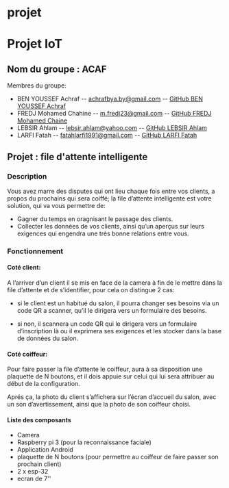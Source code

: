 # projet
# Projet IoT

## Nom du groupe : ACAF
 Membres du groupe:
* BEN YOUSSEF Achraf -- achrafbya.by@gmail.com -- [GitHub BEN YOUSSEF Achraf](https://github.com/BYAchraf)
* FREDJ Mohamed Chahine -- m.fredj23@gmail.com -- [GitHub FREDJ Mohamed Chaine](https://github.com/chahine202)
* LEBSIR Ahlam -- lebsir.ahlam@yahoo.com -- [GitHub LEBSIR Ahlam](https://github.com/LEBSIRAHLAM)
* LARFI Fatah -- fatahlarfi1991@gmail.com -- [GitHub LARFI Fatah](https://github.com/larfifatah)

## Projet : file d'attente intelligente 

### Description

Vous avez marre des disputes qui ont lieu chaque fois entre vos clients, a propos du prochains qui sera coiffé; la file d’attente intelligente est votre solution, qui va vous permettre de:
* Gagner du temps en oragnisant le passage des clients.
* Collecter les données de vos clients, ainsi qu’un aperçus sur leurs
  exigences qui engendra une très bonne relations entre vous.


### Fonctionnement 
#### Coté client:

A l’arriver d’un client il se mis en face de la camera à fin de le mettre dans la file d’attente et de s’identifier, pour cela on distingue 2 cas:
* si le client est un habitué du salon, il pourra changer ses besoins via un code QR a scanner, qu’il le dirigera vers un formulaire des besoins.
 
* si non, il scannera un code QR qui le dirigera vers un formulaire d’inscription là ou il exprimera ses exigences et les stocker dans la base de données du salon. 

#### Coté coiffeur: 

Pour faire passer la file d’attente le coiffeur, aura à sa disposition une plaquette de N boutons, et il dois appuie sur celui qui lui sera attribuer au début de la configuration.

Aprés ça, la photo du client s’affichera sur l’écran d’accueil du salon, avec un son d’avertissement, ainsi que la photo de son coiffeur choisi.

#### Liste des composants

* Camera
* Raspberry pi 3 (pour la reconnaissance faciale)
* Application Android
* plaquette de N boutons (pour permettre au coiffeur de faire passer son    prochain client)
* 2 x esp-32
* ecran de 7'' 


